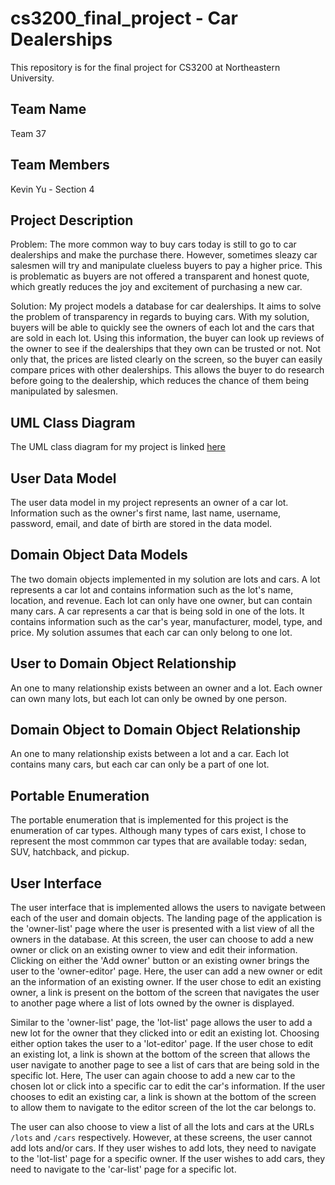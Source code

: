 # cs3200_final_project - Car Dealerships
This repository is for the final project for CS3200 at Northeastern University.

## Team Name
Team 37

## Team Members
Kevin Yu - Section 4

## Project Description
Problem: The more common way to buy cars today is still to go to car dealerships and make the purchase there. 
However, sometimes sleazy car salesmen will try and manipulate clueless buyers to pay a higher price. 
This is problematic as buyers are not offered a transparent and honest quote, which greatly reduces the joy and excitement of purchasing a new car.

Solution: My project models a database for car dealerships. It aims to solve the problem of transparency in 
regards to buying cars. With my solution, buyers will be able to quickly see the owners of each lot and the 
cars that are sold in each lot. Using this information, the buyer can look up reviews of the owner to see if
the dealerships that they own can be trusted or not. Not only that, the prices are listed clearly on the screen, 
so the buyer can easily compare prices with other dealerships. This allows the buyer to do research before going to the dealership, 
which reduces the chance of them being manipulated by salesmen. 

## UML Class Diagram
The UML class diagram for my project is linked [here](https://drive.google.com/file/d/1MvmbwbgDPZ8XwzKr4anI752tllACwStb/view?usp=sharing)

## User Data Model
The user data model in my project represents an owner of a car lot. Information such as the owner's first name, 
last name, username, password, email, and date of birth are stored in the data model.

## Domain Object Data Models
The two domain objects implemented in my solution are lots and cars. A lot represents a car lot and contains information 
such as the lot's name, location, and revenue. Each lot can only have one owner, but can contain many cars. A car represents 
a car that is being sold in one of the lots. It contains information such as the car's year, manufacturer, model, type, and price.
My solution assumes that each car can only belong to one lot. 

## User to Domain Object Relationship
An one to many relationship exists between an owner and a lot. Each owner can own many lots, but each lot can only be owned by one person.

## Domain Object to Domain Object Relationship 
An one to many relationship exists between a lot and a car. Each lot contains many cars, but each car can only be a part of one lot. 

## Portable Enumeration
The portable enumeration that is implemented for this project is the enumeration of car types. Although many types of cars exist, 
I chose to represent the most commmon car types that are available today: sedan, SUV, hatchback, and pickup. 

## User Interface
The user interface that is implemented allows the users to navigate between each of the user and domain objects. The landing page of the application
is the 'owner-list' page where the user is presented with a list view
of all the owners in the database. At this screen, the user can choose to add a new owner or click on an existing owner to view and edit their 
information. Clicking on either the 'Add owner' button or an existing owner brings the user to the 'owner-editor' page. Here, the user can add 
a new owner or edit an the information of an existing owner. If the user chose to edit an existing owner, a link is present on the bottom of the screen
that navigates the user to another page where a list of lots owned by the owner is displayed. 

Similar to the 'owner-list' page, the 'lot-list' page allows the user to add
a new lot for the owner that they clicked into or edit an existing lot. Choosing either option takes the user to a 'lot-editor' page. If the user chose
to edit an existing lot, a link is shown at the bottom of the screen that allows the user navigate to another page to see a list of cars that are being sold in the specific lot. 
Here, The user can again choose to add a new car to the chosen lot or click into a specific car to edit the car's information. If the user chooses to edit an existing car,
a link is shown at the bottom of the screen to allow them to navigate to the editor screen of the lot the car belongs to. 

The user can also choose to view a list
of all the lots and cars at the URLs `/lots` and `/cars` respectively. However, at these screens, the user cannot add lots and/or cars. If they user wishes to 
add lots, they need to navigate to the 'lot-list' page for a specific owner. If the user wishes to add cars, they need to navigate to the 'car-list' page for a
specific lot.
